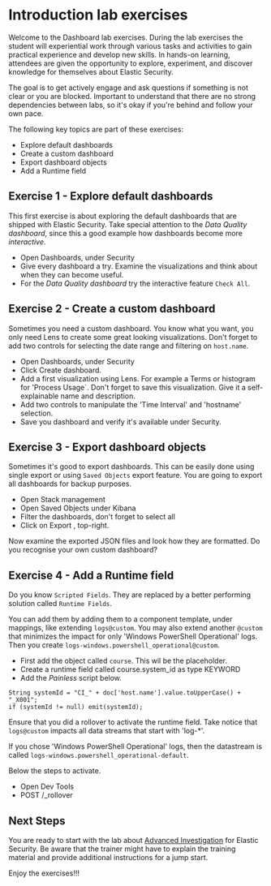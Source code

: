 # Introduction lab exercises

Welcome to the Dashboard lab exercises. During the lab exercises the student will experiential work through various tasks and activities to gain practical experience and develop new skills. In hands-on learning, attendees are given the opportunity to explore, experiment, and discover knowledge for themselves about Elastic Security.

The goal is to get actively engage and ask questions if something is not clear or you are blocked. Important to understand that there are no strong dependencies between labs, so it's okay if you're behind and follow your own pace.

The following key topics are part of these exercises:

- Explore default dashboards
- Create a custom dashboard
- Export dashboard objects
- Add a Runtime field

## Exercise 1 - Explore default dashboards

This first exercise is about exploring the default dashboards that are shipped with Elastic Security. Take special attention to the *Data Quality dashboard*, since this a good example how dashboards become more *interactive*.

- Open Dashboards, under Security
- Give every dashboard a try. Examine the visualizations and think about when they can become useful.
- For the *Data Quality dashboard* try the interactive feature `Check All`.

## Exercise 2 - Create a custom dashboard

Sometimes you need a custom dashboard. You know what you want, you only need Lens to create some great looking visualizations. Don't forget to add two controls for selecting the date range and filtering on `host.name`.

- Open Dashboards, under Security
- Click Create dashboard.
- Add a first visualization using Lens. For example a Terms or histogram for 'Process Usage`. Don't forget to save this visualization. Give it a self-explainable name and description.
- Add two controls to manipulate the 'Time Interval' and 'hostname' selection.
- Save you dashboard and verify it's available under Security.

## Exercise 3 - Export dashboard objects

Sometimes it's good to export dashboards. This can be easily done using single export or using `Saved Objects` export feature. You are going to export all dashboards for backup purposes.

- Open Stack management
- Open Saved Objects under Kibana
- Filter the dashboards, don't forget to select all
- Click on Export , top-right.

Now examine the exported JSON files and look how they are formatted. Do you recognise your own custom dashboard?

## Exercise 4 - Add a Runtime field

Do you know `Scripted Fields`. They are replaced by a better performing solution called `Runtime Fields`.

You can add them by adding them to a component template, under mappings, like extending `logs@custom`. You may also extend another `@custom` that minimizes the impact for only 'Windows PowerShell Operational' logs. Then you create `logs-windows.powershell_operational@custom`.

- First add the object called `course`. This wil be the placeholder.
- Create a runtime field called course.system_id as type KEYWORD
- Add the *Painless* script below.

```
String systemId = "CI_" + doc['host.name'].value.toUpperCase() + "_X001";
if (systemId != null) emit(systemId);
```

Ensure that you did a rollover to activate the runtime field. Take notice that `logs@custom` impacts all data streams that start with 'log-*'. 

If you chose 'Windows PowerShell Operational' logs, then the datastream is called `logs-windows.powershell_operational-default`.

Below the steps to activate.

- Open Dev Tools
- POST <datastream>/_rollover

## Next Steps

You are ready to start with the lab about [Advanced Investigation](../08-AdvancedInvestigation/README.md) for Elastic Security. Be aware that the trainer might have to explain the training material and provide additional instructions for a jump start.

Enjoy the exercises!!!